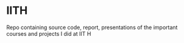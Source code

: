 # IITH
Repo containing source code, report, presentations of the important courses and projects I did at IIT H
